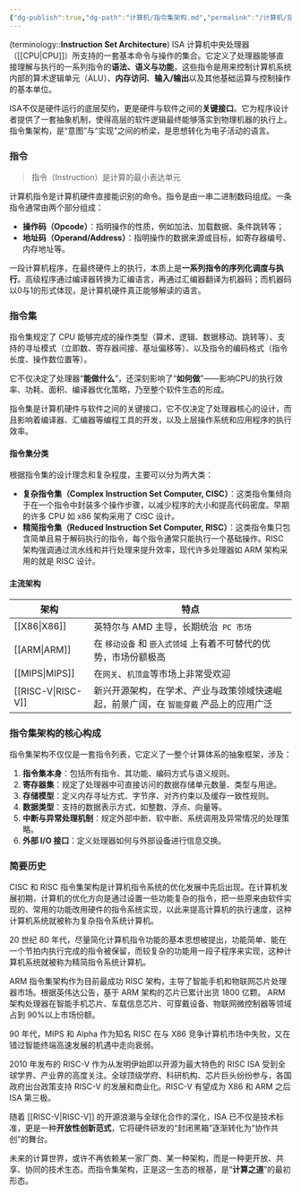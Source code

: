 ```yaml
---
{"dg-publish":true,"dg-path":"计算机/指令集架构.md","permalink":"/计算机/指令集架构/","dgPassFrontmatter":true,"noteIcon":"","created":"2024-10-08T17:09:54.132+08:00","updated":"2025-05-02T00:15:59.946+08:00"}
---
```



(terminology::**Instruction Set Architecture**)  ISA
计算机中央处理器（[[CPU\|CPU]]）所支持的一套基本命令与操作的集合。它定义了处理器能够直接理解与执行的一系列指令的**语法、语义与功能**，这些指令是用来控制计算机系统内部的算术逻辑单元（ALU）、**内存访问**、**输入/输出**以及其他基础运算与控制操作的基本单位。

ISA不仅是硬件运行的底层契约，更是硬件与软件之间的**关键接口**。它为程序设计者提供了一套抽象机制，使得高层的软件逻辑最终能够落实到物理机器的执行上。指令集架构，是“意图”与“实现”之间的桥梁，是思想转化为电子活动的语言。
### 指令
> 指令（Instruction）是计算的最小表达单元

计算机指令是计算机硬件直接能识别的命令。指令是由一串二进制数码组成。一条指令通常由两个部分组成：
- **操作码（Opcode）**：指明操作的性质，例如加法、加载数据、条件跳转等；
- **地址码（Operand/Address）**：指明操作的数据来源或目标，如寄存器编号、内存地址等。

一段计算机程序，在最终硬件上的执行，本质上是**一系列指令的序列化调度与执行**。高级程序通过编译器转换为汇编语言，再通过汇编器翻译为机器码；而机器码以0与1的形式体现，是计算机硬件真正能够解读的语言。

### 指令集
指令集规定了 CPU 能够完成的操作类型（算术、逻辑、数据移动、跳转等）、支持的寻址模式（立即数、寄存器间接、基址偏移等）、以及指令的编码格式（指令长度、操作数位置等）。  

它不仅决定了处理器“**能做什么**”，还深刻影响了“**如何做**”——影响CPU的执行效率、功耗、面积、编译器优化策略，乃至整个软件生态的形成。

指令集是计算机硬件与软件之间的关键接口，它不仅决定了处理器核心的设计，而且影响着编译器、汇编器等编程工具的开发，以及上层操作系统和应用程序的执行效率。

#### 指令集分类
根据指令集的设计理念和复杂程度，主要可以分为两大类：
- **复杂指令集（Complex Instruction Set Computer, CISC）**：这类指令集倾向于在一个指令中封装多个操作步骤，以减少程序的大小和提高代码密度。早期的许多 CPU 如 x86 架构采用了 CISC 设计。
- **精简指令集（Reduced Instruction Set Computer, RISC）**：这类指令集只包含简单且易于解码执行的指令，每个指令通常只能执行一个基础操作。RISC 架构强调通过流水线和并行处理来提升效率，现代许多处理器如 ARM 架构采用的就是 RISC 设计。

#### 主流架构

| 架构         | 特点                                            |
| ---------- | --------------------------------------------- |
| [[X86\|X86]]    | 英特尔与 AMD 主导，长期统治` PC 市场`                      |
| [[ARM\|ARM]]    | 在 `移动设备` 和 `嵌入式领域` 上有着不可替代的优势，市场份额极高          |
| [[MIPS\|MIPS]]   | 在`网关`、`机顶盒`等市场上非常受欢迎                          |
| [[RISC-V\|RISC-V]] | 新兴开源架构，在学术、产业与政策领域快速崛起，前景广阔，在 `智能穿戴` 产品上的应用广泛 |

### 指令集架构的核心构成
指令集架构不仅仅是一套指令列表，它定义了一整个计算体系的抽象框架，涉及：
1. **指令集本身**：包括所有指令、其功能、编码方式与语义规则。
2. **寄存器集**：规定了处理器中可直接访问的数据存储单元数量、类型与用途。
3. **存储模型**：定义内存寻址方式、字节序、对齐约束以及缓存一致性规则。
4. **数据类型**：支持的数据表示方式，如整数、浮点、向量等。
5. **中断与异常处理机制**：规定外部中断、软中断、系统调用及异常情况的处理策略。
6. **外部 I/O 接口**：定义处理器如何与外部设备进行信息交换。

### 简要历史
CISC 和 RISC 指令集架构是计算机指令系统的优化发展中先后出现。在计算机发展初期，计算机的优化方向是通过设置一些功能复杂的指令，把一些原来由软件实现的、常用的功能改用硬件的指令系统实现，以此来提高计算机的执行速度，这种计算机系统就被称为复杂指令系统计算机。

20 世纪 80 年代，尽量简化计算机指令功能的基本思想被提出，功能简单、能在一个节拍内执行完成的指令被保留，而较复杂的功能用一段子程序来实现，这种计算机系统就被称为精简指令系统计算机。  


ARM 指令集架构作为目前最成功 RISC 架构，主导了智能手机和物联网芯片处理器市场。根据英伟达公告，基于 ARM 架构的芯片已累计出货 1800 亿颗。
ARM 架构处理器在智能手机芯片、车载信息芯片、可穿戴设备、物联网微控制器等领域占到 90%以上市场份额。

90 年代，MIPS 和 Alpha 作为知名 RISC 在与 X86 竞争计算机市场中失败，又在错过智能终端高速发展的机遇中走向衰弱。

2010 年发布的 RISC-V 作为从发明伊始即以开源为最大特色的 RISC ISA 受到全球学界、产业界的高度关注。全球顶级学府、科研机构、芯片巨头纷纷参与，各国政府出台政策支持 RISC-V 的发展和商业化。RISC-V 有望成为 X86 和 ARM 之后 ISA 第三极。


随着 [[RISC-V\|RISC-V]] 的开源浪潮与全球化合作的深化，ISA 已不仅是技术标准，更是一种**开放性创新范式**，它将硬件研发的“封闭黑箱”逐渐转化为“协作共创”的舞台。

未来的计算世界，或许不再依赖某一家厂商、某一种架构，而是一种更开放、共享、协同的技术生态。而指令集架构，正是这一生态的根基，是“**计算之道**”的最初形态。

